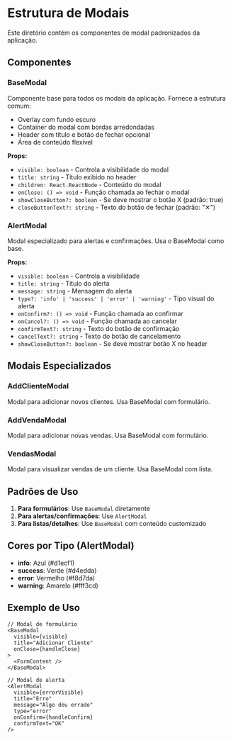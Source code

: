 # Estrutura de Modais

Este diretório contém os componentes de modal padronizados da aplicação.

## Componentes

### BaseModal
Componente base para todos os modais da aplicação. Fornece a estrutura comum:
- Overlay com fundo escuro
- Container do modal com bordas arredondadas
- Header com título e botão de fechar opcional
- Área de conteúdo flexível

**Props:**
- `visible: boolean` - Controla a visibilidade do modal
- `title: string` - Título exibido no header
- `children: React.ReactNode` - Conteúdo do modal
- `onClose: () => void` - Função chamada ao fechar o modal
- `showCloseButton?: boolean` - Se deve mostrar o botão X (padrão: true)
- `closeButtonText?: string` - Texto do botão de fechar (padrão: "✕")

### AlertModal
Modal especializado para alertas e confirmações. Usa o BaseModal como base.

**Props:**
- `visible: boolean` - Controla a visibilidade
- `title: string` - Título do alerta
- `message: string` - Mensagem do alerta
- `type?: 'info' | 'success' | 'error' | 'warning'` - Tipo visual do alerta
- `onConfirm?: () => void` - Função chamada ao confirmar
- `onCancel?: () => void` - Função chamada ao cancelar
- `confirmText?: string` - Texto do botão de confirmação
- `cancelText?: string` - Texto do botão de cancelamento
- `showCloseButton?: boolean` - Se deve mostrar botão X no header

## Modais Especializados

### AddClienteModal
Modal para adicionar novos clientes. Usa BaseModal com formulário.

### AddVendaModal
Modal para adicionar novas vendas. Usa BaseModal com formulário.

### VendasModal
Modal para visualizar vendas de um cliente. Usa BaseModal com lista.

## Padrões de Uso

1. **Para formulários**: Use `BaseModal` diretamente
2. **Para alertas/confirmações**: Use `AlertModal`
3. **Para listas/detalhes**: Use `BaseModal` com conteúdo customizado

## Cores por Tipo (AlertModal)

- **info**: Azul (#d1ecf1)
- **success**: Verde (#d4edda)
- **error**: Vermelho (#f8d7da)
- **warning**: Amarelo (#fff3cd)

## Exemplo de Uso

```tsx
// Modal de formulário
<BaseModal
  visible={visible}
  title="Adicionar Cliente"
  onClose={handleClose}
>
  <FormContent />
</BaseModal>

// Modal de alerta
<AlertModal
  visible={errorVisible}
  title="Erro"
  message="Algo deu errado"
  type="error"
  onConfirm={handleConfirm}
  confirmText="OK"
/>
``` 